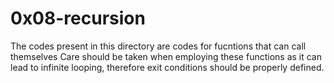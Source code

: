 # 0x08-recursion
The codes present in this directory are codes for fucntions that can call themselves
Care should be taken when employing these functions as it can lead to infinite looping, therefore exit conditions should be properly defined.
